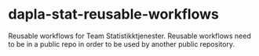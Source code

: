 # dapla-stat-reusable-workflows
Reusable workflows for Team Statistikktjenester. Reusable workflows need to be 
in a public repo in order to be used by another public repository.